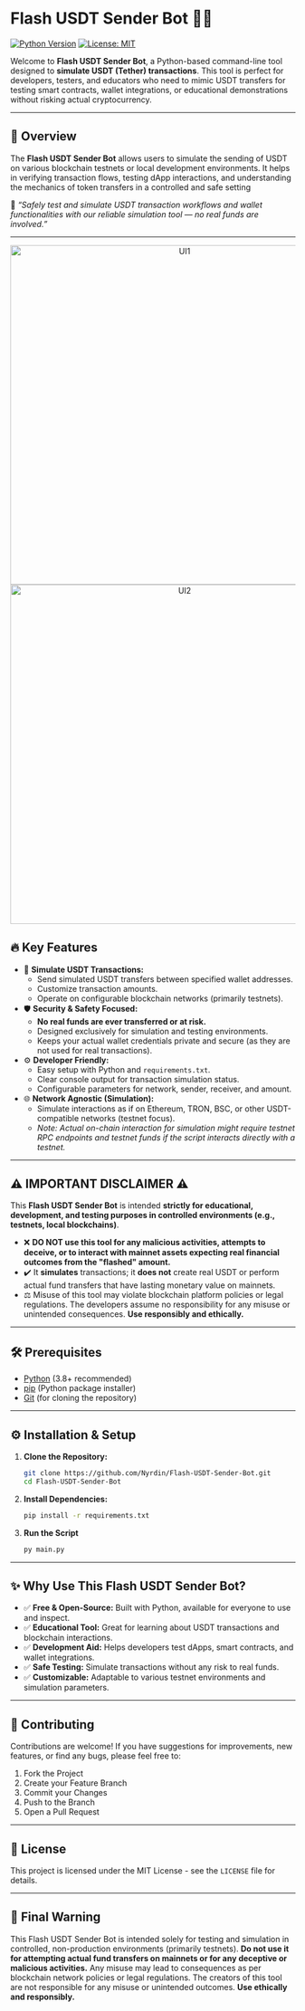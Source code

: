 # Flash USDT Sender Bot 💸💨

[![Python Version](https://img.shields.io/badge/python-3.8+-blue.svg)](https://www.python.org/downloads/)
[![License: MIT](https://img.shields.io/badge/License-MIT-yellow.svg)](LICENSE)

Welcome to **Flash USDT Sender Bot**, a Python-based command-line tool designed to **simulate USDT (Tether) transactions**. This tool is perfect for developers, testers, and educators who need to mimic USDT transfers for testing smart contracts, wallet integrations, or educational demonstrations without risking actual cryptocurrency.

---

## 🌟 Overview

The **Flash USDT Sender Bot** allows users to simulate the sending of USDT on various blockchain testnets or local development environments. It helps in verifying transaction flows, testing dApp interactions, and understanding the mechanics of token transfers in a controlled and safe setting

🧠 *“Safely test and simulate USDT transaction workflows and wallet functionalities with our reliable simulation tool — no real funds are involved.”*

---
<p align="center">
<img src="https://i.imgur.com/QQMjeNk.png" alt="UI1" width="600"/>
<br>
<img src="https://i.imgur.com/eCf5fiW.png" alt="UI2" width="600"/>
<br>
</p>

## 🔥 Key Features

*   🚀 **Simulate USDT Transactions:**
    *   Send simulated USDT transfers between specified wallet addresses.
    *   Customize transaction amounts.
    *   Operate on configurable blockchain networks (primarily testnets).
*   🛡️ **Security & Safety Focused:**
    *   **No real funds are ever transferred or at risk.**
    *   Designed exclusively for simulation and testing environments.
    *   Keeps your actual wallet credentials private and secure (as they are not used for real transactions).
*   ⚙️ **Developer Friendly:**
    *   Easy setup with Python and `requirements.txt`.
    *   Clear console output for transaction simulation status.
    *   Configurable parameters for network, sender, receiver, and amount.
*   🌐 **Network Agnostic (Simulation):**
    *   Simulate interactions as if on Ethereum, TRON, BSC, or other USDT-compatible networks (testnet focus).
    *   *Note: Actual on-chain interaction for simulation might require testnet RPC endpoints and testnet funds if the script interacts directly with a testnet.*

---

## ⚠️ **IMPORTANT DISCLAIMER** ⚠️

This **Flash USDT Sender Bot** is intended **strictly for educational, development, and testing purposes in controlled environments (e.g., testnets, local blockchains)**.

*   ❌ **DO NOT use this tool for any malicious activities, attempts to deceive, or to interact with mainnet assets expecting real financial outcomes from the "flashed" amount.**
*   ✔️ It **simulates** transactions; it **does not** create real USDT or perform actual fund transfers that have lasting monetary value on mainnets.
*   ⚖️ Misuse of this tool may violate blockchain platform policies or legal regulations. The developers assume no responsibility for any misuse or unintended consequences. **Use responsibly and ethically.**

---

## 🛠️ Prerequisites

*   [Python](https://www.python.org/downloads/) (3.8+ recommended)
*   [pip](https://pip.pypa.io/en/stable/installation/) (Python package installer)
*   [Git](https://git-scm.com/downloads/) (for cloning the repository)

---

## ⚙️ Installation & Setup

1.  **Clone the Repository:**
    ```bash
    git clone https://github.com/Nyrdin/Flash-USDT-Sender-Bot.git
    cd Flash-USDT-Sender-Bot
    ```

2.  **Install Dependencies:**
    ```bash
    pip install -r requirements.txt
    ```

3.  **Run the Script**
     ```bash
    py main.py
    ```

---

## ✨ Why Use This Flash USDT Sender Bot?

*   ✅ **Free & Open-Source:** Built with Python, available for everyone to use and inspect.
*   ✅ **Educational Tool:** Great for learning about USDT transactions and blockchain interactions.
*   ✅ **Development Aid:** Helps developers test dApps, smart contracts, and wallet integrations.
*   ✅ **Safe Testing:** Simulate transactions without any risk to real funds.
*   ✅ **Customizable:** Adaptable to various testnet environments and simulation parameters.

---

## 🤝 Contributing

Contributions are welcome! If you have suggestions for improvements, new features, or find any bugs, please feel free to:

1.  Fork the Project
2.  Create your Feature Branch
3.  Commit your Changes
4.  Push to the Branch
5.  Open a Pull Request

---

## 📄 License

This project is licensed under the MIT License - see the `LICENSE` file for details.

---

## 🚨 Final Warning

This Flash USDT Sender Bot is intended solely for testing and simulation in controlled, non-production environments (primarily testnets). **Do not use it for attempting actual fund transfers on mainnets or for any deceptive or malicious activities.** Any misuse may lead to consequences as per blockchain network policies or legal regulations. The creators of this tool are not responsible for any misuse or unintended outcomes. **Use ethically and responsibly.**
